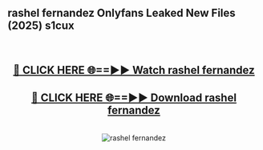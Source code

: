 <h2>rashel fernandez Onlyfans Leaked New Files (2025) s1cux</h2>
<br>
<div align="center">
<h2><a href="https://mediafiles.top/rashel_fernandez&ref=git" rel="nofollow">🔴 CLICK HERE 🌐==►► Watch rashel fernandez</a></h2>
<h2><a href="https://mediafiles.top/rashel_fernandez&ref=git" rel="nofollow">🔴 CLICK HERE 🌐==►► Download rashel fernandez</a></h2>
<br>
<a href="https://mediafiles.top/rashel_fernandez&ref=git" rel="nofollow" data-target="animated-image.originalLink"><img src="https://i.ibb.co.com/xMMVF88/686577567.gif" alt="rashel fernandez" style="max-width: 100%; display: inline-block;" data-target="animated-image.originalImage"></a>
</div>
<br>
<br>